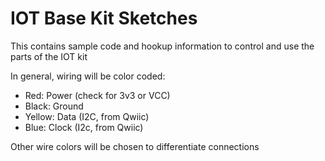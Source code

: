 # IOT Base Kit Sketches

This contains sample code and hookup information to control and use the parts of the IOT kit

In general, wiring will be color coded:
* Red: Power (check for 3v3 or VCC)
* Black: Ground
* Yellow: Data (I2C, from Qwiic)
* Blue: Clock (I2c, from Qwiic)

Other wire colors will be chosen to differentiate connections

